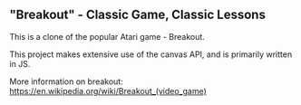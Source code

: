 <h2>"Breakout" - Classic Game, Classic Lessons</h2>

This is a clone of the popular Atari game - Breakout.

This project makes extensive use of the canvas API, and is primarily written in JS.

More information on breakout: https://en.wikipedia.org/wiki/Breakout_(video_game)
